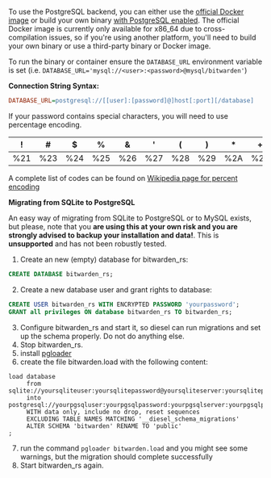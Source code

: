 To use the PostgreSQL backend, you can either use the [official Docker image](https://hub.docker.com/r/bitwardenrs/server-postgresql) or build your own binary [with PostgreSQL enabled](https://github.com/dani-garcia/bitwarden_rs/wiki/Building-binary#postgresql-backend). The official Docker image is currently only available for x86_64 due to cross-compilation issues, so if you're using another platform, you'll need to build your own binary or use a third-party binary or Docker image.

To run the binary or container ensure the ```DATABASE_URL``` environment variable is set (i.e. ```DATABASE_URL='mysql://<user>:<password>@mysql/bitwarden'```)

**Connection String Syntax:**
```ini
DATABASE_URL=postgresql://[[user]:[password]@]host[:port][/database]
```
If your password contains special characters, you will need to use percentage encoding.

| ! | # | $ | % | & | ' | ( | ) | * | + | , | / | : | ; | = | ? | @ | [ | ] |
|---|---|---|---|---|---|---|---|---|---|---|---|---|---|---|---|---|---|---|
| %21 | %23 | %24 | %25 | %26 | %27 | %28 | %29 | %2A | %2B | %2C | %2F | %3A | %3B | %3D | %3F | %40 | %5B | %5D |

A complete list of codes can be found on [Wikipedia page for percent encoding](https://en.wikipedia.org/wiki/Percent-encoding#Percent-encoding_reserved_characters)

**Migrating from SQLite to PostgreSQL**

An easy way of migrating from SQLite to PostgreSQL or to MySQL exists, but please, note that you **are using this at your own risk and you are strongly advised to backup your installation and data!**. This is **unsupported** and has not been robustly tested.

1. Create an new (empty) database for bitwarden_rs:
```sql
CREATE DATABASE bitwarden_rs;
```
2. Create a new database user and grant rights to database:
```sql
CREATE USER bitwarden_rs WITH ENCRYPTED PASSWORD 'yourpassword';
GRANT all privileges ON database bitwarden_rs TO bitwarden_rs;
```
3. Configure bitwarden_rs and start it, so diesel can run migrations and set up the schema properly. Do not do anything else.
4. Stop bitwarden_rs.
5. install [pgloader](http://pgloader.io/)
6. create the file bitwarden.load with the following content:
```
load database
     from sqlite://yoursqliteuser:yoursqlitepassword@yoursqliteserver:yoursqliteport/yoursqlitedatabase
     into postgresql://yourpgsqluser:yourpgsqlpassword:yourpgsqlserver:yourpgsqlport/yourpgsqldatabase
     WITH data only, include no drop, reset sequences
     EXCLUDING TABLE NAMES MATCHING '__diesel_schema_migrations'
     ALTER SCHEMA 'bitwarden' RENAME TO 'public'
;
```
7. run the command ```pgloader bitwarden.load``` and you might see some warnings, but the migration should complete successfully
8. Start bitwarden_rs again.
